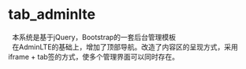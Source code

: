 # tab_adminlte
&nbsp;&nbsp;本系统是基于jQuery，Bootstrap的一套后台管理模板
<br/>
&nbsp;&nbsp;在AdminLTE的基础上，增加了顶部导航。改造了内容区的呈现方式，采用iframe + tab签的方式，使多个管理界面可以同时存在。
